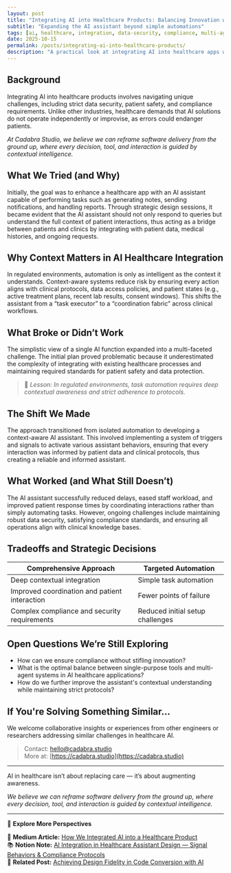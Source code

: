 ```yaml
---
layout: post
title: "Integrating AI into Healthcare Products: Balancing Innovation with Compliance"
subtitle: "Expanding the AI assistant beyond simple automations"
tags: [ai, healthcare, integration, data-security, compliance, multi-agent-systems, automation, innovation, cadabra-studio, ai-ux-navigation]
date: 2025-10-15
permalink: /posts/integrating-ai-into-healthcare-products/
description: "A practical look at integrating AI into healthcare apps while balancing innovation, compliance, and patient safety."
---
```


## Background

Integrating AI into healthcare products involves navigating unique challenges, including strict data security, patient safety, and compliance requirements. Unlike other industries, healthcare demands that AI solutions do not operate independently or improvise, as errors could endanger patients.

_At Cadabra Studio, we believe we can reframe software delivery from the ground up, where every decision, tool, and interaction is guided by contextual intelligence._

## What We Tried (and Why)

Initially, the goal was to enhance a healthcare app with an AI assistant capable of performing tasks such as generating notes, sending notifications, and handling reports. Through strategic design sessions, it became evident that the AI assistant should not only respond to queries but understand the full context of patient interactions, thus acting as a bridge between patients and clinics by integrating with patient data, medical histories, and ongoing requests.

## Why Context Matters in AI Healthcare Integration

In regulated environments, automation is only as intelligent as the context it understands. Context-aware systems reduce risk by ensuring every action aligns with clinical protocols, data access policies, and patient states (e.g., active treatment plans, recent lab results, consent windows). This shifts the assistant from a “task executor” to a “coordination fabric” across clinical workflows.

## What Broke or Didn’t Work

The simplistic view of a single AI function expanded into a multi-faceted challenge. The initial plan proved problematic because it underestimated the complexity of integrating with existing healthcare processes and maintaining required standards for patient safety and data protection.

> 📌 *Lesson: In regulated environments, task automation requires deep contextual awareness and strict adherence to protocols.*

## The Shift We Made

The approach transitioned from isolated automation to developing a context-aware AI assistant. This involved implementing a system of triggers and signals to activate various assistant behaviors, ensuring that every interaction was informed by patient data and clinical protocols, thus creating a reliable and informed assistant.

## What Worked (and What Still Doesn’t)

The AI assistant successfully reduced delays, eased staff workload, and improved patient response times by coordinating interactions rather than simply automating tasks. However, ongoing challenges include maintaining robust data security, satisfying compliance standards, and ensuring all operations align with clinical knowledge bases.

## Tradeoffs and Strategic Decisions

| Comprehensive Approach | Targeted Automation |
|------------------------|---------------------|
| Deep contextual integration | Simple task automation |
| Improved coordination and patient interaction | Fewer points of failure |
| Complex compliance and security requirements | Reduced initial setup challenges |

## Open Questions We’re Still Exploring

- How can we ensure compliance without stifling innovation?
- What is the optimal balance between single-purpose tools and multi-agent systems in AI healthcare applications?
- How do we further improve the assistant's contextual understanding while maintaining strict protocols?

## If You're Solving Something Similar...

We welcome collaborative insights or experiences from other engineers or researchers addressing similar challenges in healthcare AI.

> Contact: hello@cadabra.studio  
> More at: [https://cadabra.studio](https://cadabra.studio)

---

AI in healthcare isn’t about replacing care — it’s about augmenting awareness.

_We believe we can reframe software delivery from the ground up, where every decision, tool, and interaction is guided by contextual intelligence._

---

🔗 **Explore More Perspectives**

📰 **Medium Article:** [How We Integrated AI into a Healthcare Product](https://cadabrastudio.medium.com/how-we-integrated-ai-into-a-healthcare-product-5c1ea365f106)  
📚 **Notion Note:** [AI Integration in Healthcare Assistant Design — Signal Behaviors & Compliance Protocols](https://classy-sugar-6ff.notion.site/AI-Integration-in-Healthcare-Assistant-Design-Signal-Behaviors-Compliance-Protocols-28e9b3e91403806cabbfc494214f8ffb?source=copy_link)  
🧩 **Related Post:** [Achieving Design Fidelity in Code Conversion with AI](https://cadabra-engineering.github.io/posts/achieving-design-fidelity-in-code-conversion-with-ai/)
